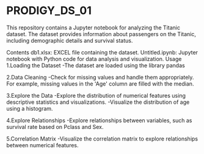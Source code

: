 # PRODIGY_DS_01
This repository contains a Jupyter notebook for analyzing the Titanic dataset. The dataset provides information about passengers on the Titanic, including demographic details and survival status.

Contents
db1.xlsx: EXCEL file containing the dataset.
Untitled.ipynb: Jupyter notebook with Python code for data analysis and visualization.
Usage
1.Loading the Dataset -The dataset are loaded using the library pandas

2.Data Cleaning -Check for missing values and handle them appropriately. For example, missing values in the 'Age' column are filled with the median.

3.Explore the Data -Explore the distribution of numerical features using descriptive statistics and visualizations. -Visualize the distribution of age using a histogram.

4.Explore Relationships -Explore relationships between variables, such as survival rate based on Pclass and Sex.

5.Correlation Matrix -Visualize the correlation matrix to explore relationships between numerical features.
